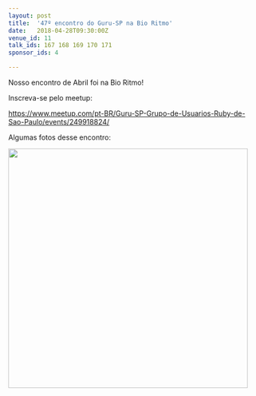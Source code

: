 ```yaml
---
layout: post
title:  '47º encontro do Guru-SP na Bio Ritmo'
date:   2018-04-28T09:30:00Z
venue_id: 11
talk_ids: 167 168 169 170 171
sponsor_ids: 4

---
```


<p>Nosso encontro de Abril foi na Bio Ritmo!</p>

<p>Inscreva-se pelo meetup:</p>

<p><a href="https://www.meetup.com/pt-BR/Guru-SP-Grupo-de-Usuarios-Ruby-de-Sao-Paulo/events/249918824/">https://www.meetup.com/pt-BR/Guru-SP-Grupo-de-Usuarios-Ruby-de-Sao-Paulo/events/249918824/</a></p>

<p>Algumas fotos desse encontro:</p>

<p><a href="https://photos.google.com/share/AF1QipPUVGgdl5meLyE4u1PwTgDHGIfqH-rFiZfD55M4NdY7q7fh9NcA-Ypm7g2FZ1IyaA?key=bnVVdUNSQTBlSHZDdFBrRG5sVHhQSXBpOVdCcEZn&amp;source=ctrlq.org"><img src="https://lh3.googleusercontent.com/ptPT2T7q6ePAqfIQK10IalF5ZzCe1vg9absA5WPsfSU7LEx-6Ew0oRAbKuLW0ItyovefvDniXdIFq0LienRBXxMcaXqMYYlzlZXC1MoKgBnVFDgJ7-azI26yiMnkbi8LfuvMEWQ77w=w2400" width="480" /></a></p>

